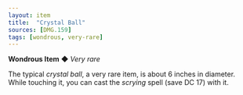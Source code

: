 ```yaml
---
layout: item
title:  "Crystal Ball"
sources: [DMG.159]
tags: [wondrous, very-rare]
---
```


**Wondrous Item** ◆ *Very rare*

The typical *crystal ball*, a very rare item, is about 6 inches in diameter. While touching it, you can cast the *scrying* spell (save DC 17) with it.